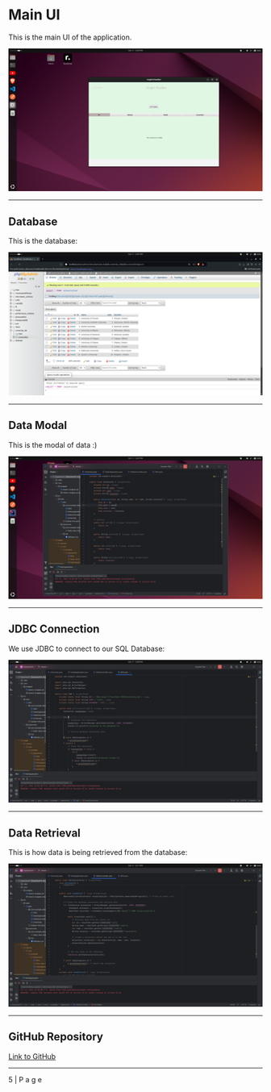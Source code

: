 # Main UI

This is the main UI of the application.

![Main UI Screenshot](https://github.com/khadkaankit85/DataviewFX/blob/master/src/main/resources/Images/Pasted%20image.png)

---

## Database

This is the database:

![Database Structure](<https://github.com/khadkaankit85/DataviewFX/blob/master/src/main/resources/Images/Pasted%20image%20(2).png>)

---

## Data Modal

This is the modal of data :)

![Data Modal Screenshot](<https://github.com/khadkaankit85/DataviewFX/blob/master/src/main/resources/Images/Pasted%20image%20(3).png>)

---

## JDBC Connection

We use JDBC to connect to our SQL Database:

![JDBC Connection Screenshot](<https://github.com/khadkaankit85/DataviewFX/blob/master/src/main/resources/Images/Pasted%20image%20(4).png>)

---

## Data Retrieval

This is how data is being retrieved from the database:

![Data Retrieval Screenshot](<https://github.com/khadkaankit85/DataviewFX/blob/master/src/main/resources/Images/Pasted%20image%20(5).png>)

---

## GitHub Repository

[Link to GitHub](https://github.com/khadkaankit85/DataviewFX)

---

5 | P a g e
